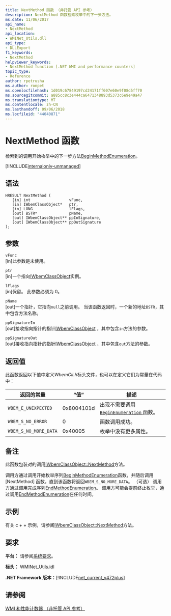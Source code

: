 ```yaml
---
title: NextMethod 函数 （非托管 API 参考）
description: NextMethod 函数检索枚举中的下一步方法。
ms.date: 11/06/2017
api_name:
- NextMethod
api_location:
- WMINet_Utils.dll
api_type:
- DLLExport
f1_keywords:
- NextMethod
helpviewer_keywords:
- NextMethod function [.NET WMI and performance counters]
topic_type:
- Reference
author: rpetrusha
ms.author: ronpet
ms.openlocfilehash: 1d019c67849197cd24171ff607e60e9f08d5ff70
ms.sourcegitcommit: a885cc8c3e444ca6471348893d5373c6e9e49a47
ms.translationtype: MT
ms.contentlocale: zh-CN
ms.lasthandoff: 09/06/2018
ms.locfileid: "44040871"
---
```

# <a name="nextmethod-function"></a>NextMethod 函数
检索到的调用开始枚举中的下一步方法[BeginMethodEnumeration](beginmethodenumeration.md)。  

[!INCLUDE[internalonly-unmanaged](../../../../includes/internalonly-unmanaged.md)]
  
## <a name="syntax"></a>语法  
  
```  
HRESULT NextMethod (
   [in] int                 vFunc, 
   [in] IWbemClassObject*   ptr, 
   [in] LONG                lFlags,
   [out] BSTR*              pName,
   [out] IWbemClassObject** ppInSignature,
   [out] IWbemClassObject** ppOutSignature   
); 
```  

## <a name="parameters"></a>参数

`vFunc`  
[in]此参数是未使用。

`ptr`  
[in]一个指向[IWbemClassObject](/windows/desktop/api/wbemcli/nn-wbemcli-iwbemclassobject)实例。

`lFlags`  
[in]保留。 此参数必须为 0。

`pName`  
[out]一个指针，它指向`null`之前调用。 当该函数返回时，一个新的地址`BSTR`，其中包含方法名称。 

`ppSignatureIn`  
[out]接收指向指针的指针[IWbemClassObject](/windows/desktop/api/wbemcli/nn-wbemcli-iwbemclassobject) ，其中包含`in`方法的参数。 

`ppSignatureOut`  
[out]接收指向指针的指针[IWbemClassObject](/windows/desktop/api/wbemcli/nn-wbemcli-iwbemclassobject) ，其中包含`out`方法的参数。 

## <a name="return-value"></a>返回值

此函数返回以下值中定义*WbemCli.h*标头文件，也可以在定义它们为常量在代码中：

|返回的常量  |“值”  |描述  |
|---------|---------|---------|
| `WBEM_E_UNEXPECTED` | 0x8004101d | 出现不需要调用[ `BeginEnumeration` ](beginenumeration.md)函数。 |
| `WBEM_S_NO_ERROR` | 0 | 函数调用成功。  |
| `WBEM_S_NO_MORE_DATA` | 0x40005 | 枚举中没有更多属性。 |
  
## <a name="remarks"></a>备注

此函数包装对的调用[IWbemClassObject::NextMethod](/windows/desktop/api/wbemcli/nf-wbemcli-iwbemclassobject-nextmethod)方法。

调用方通过调用开始枚举序列[BeginMethodEnumeration](beginmethodenumeration.md)函数，并随后调用 [NextMethod] 函数，直到该函数将返回`WBEM_S_NO_MORE_DATA`。 （可选） 调用方通过调用完成序列[EndMethodEnumeration](endmethodenumeration.md)。 调用方可能会提前终止枚举，通过调用[EndMethodEnumeration](endmethodenumeration.md)在任何时间。

## <a name="example"></a>示例

有关 c + + 示例，请参阅[IWbemClassObject::NextMethod](/windows/desktop/api/wbemcli/nf-wbemcli-iwbemclassobject-nextmethod)方法。

## <a name="requirements"></a>要求  
 **平台：** 请参阅[系统要求](../../../../docs/framework/get-started/system-requirements.md)。  
  
 **标头：** WMINet_Utils.idl  
  
 **.NET Framework 版本：**[!INCLUDE[net_current_v472plus](../../../../includes/net-current-v472plus.md)]  
  
## <a name="see-also"></a>请参阅  
[WMI 和性能计数器 （非托管 API 参考）](index.md)
